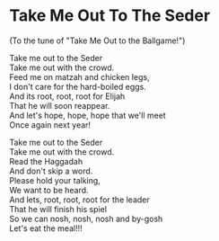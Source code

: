 Take Me Out To The Seder
========================
(To the tune of "Take Me Out to the Ballgame!")

Take me out to the Seder\
Take me out with the crowd.\
Feed me on matzah and chicken legs,\
I don't care for the hard-boiled eggs.\
And its root, root, root for Elijah\
That he will soon reappear.\
And let's hope, hope, hope that we'll meet\
Once again next year!

Take me out to the Seder\
Take me out with the crowd.\
Read the Haggadah\
And don't skip a word.\
Please hold your talking,\
We want to be heard.\
And lets, root, root, root for the leader\
That he will finish his spiel\
So we can nosh, nosh, nosh and by-gosh\
Let's eat the meal!!!  
